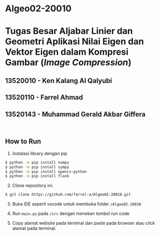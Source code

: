 # Algeo02-20010

# Tugas Besar Aljabar Linier dan Geometri Aplikasi Nilai Eigen dan Vektor Eigen dalam Kompresi Gambar (*Image Compression*)

## 13520010 - Ken Kalang Al Qalyubi
## 13520110 - Farrel Ahmad
## 13520143 - Muhammad Gerald Akbar Giffera 

<br>

## How to Run
1. Instalasi library dengan pip
```sh
$ python -m pip install numpy
$ python -m pip install sympy
$ python -m pip install opencv-python
$ python -m pip install flask
```
2. Clone repository ini.
```sh
$ git clone https://github.com/farrel-a/Algeo02-20010.git
```

3. Buka IDE seperti vscode untuk membuka folder `/Algeo02-20010`

4. Run `main.py` pada `/src` dengan menekan tombol run code

5. Copy alamat website pada terminal dan paste pada browser atau click alamat pada terminal.